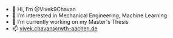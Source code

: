 - 👋 Hi, I’m @Vivek9Chavan
- 👀 I’m interested in Mechanical Engineering, Machine Learning
- 🌱 I’m currently working on my Master's Thesis
- 📫 vivek.chavan@rwth-aachen.de

<!---
Vivek9Chavan/Vivek9Chavan is a ✨ special ✨ repository because its `README.md` (this file) appears on your GitHub profile.
You can click the Preview link to take a look at your changes.
--->
